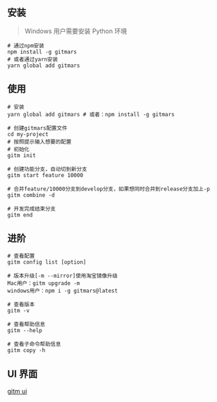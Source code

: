 ## 安装

> Windows 用户需要安装 Python 环境

```shell
# 通过npm安装
npm install -g gitmars
# 或者通过yarn安装
yarn global add gitmars
```

## 使用

```shell
# 安装
yarn global add gitmars # 或者：npm install -g gitmars

# 创建gitmars配置文件
cd my-project
# 按照提示输入想要的配置
# 初始化
gitm init

# 创建功能分支，自动切到新分支
gitm start feature 10000

# 合并feature/10000分支到develop分支，如果想同时合并到release分支加上-p
gitm combine -d

# 开发完成结束分支
gitm end
```

## 进阶

```shell
# 查看配置
gitm config list [option]

# 版本升级[-m --mirror]使用淘宝镜像升级
Mac用户：gitm upgrade -m
windows用户：npm i -g gitmars@latest

# 查看版本
gitm -v

# 查看帮助信息
gitm --help

# 查看子命令帮助信息
gitm copy -h
```

## UI 界面

[gitm ui](../ui/index)
